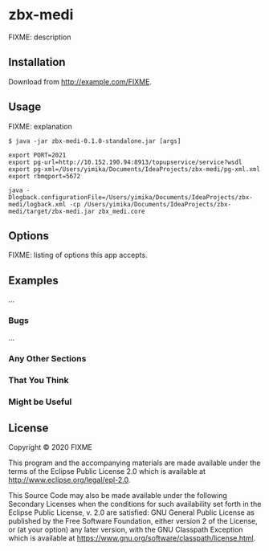 # zbx-medi

FIXME: description

## Installation

Download from http://example.com/FIXME.

## Usage

FIXME: explanation

    $ java -jar zbx-medi-0.1.0-standalone.jar [args]

    export PORT=2021
    export pg-url=http://10.152.190.94:8913/topupservice/service?wsdl
    export pg-xml=/Users/yimika/Documents/IdeaProjects/zbx-medi/pg-xml.xml
    export rbmqport=5672

    java -Dlogback.configurationFile=/Users/yimika/Documents/IdeaProjects/zbx-medi/logback.xml -cp /Users/yimika/Documents/IdeaProjects/zbx-medi/target/zbx-medi.jar zbx_medi.core

## Options

FIXME: listing of options this app accepts.

## Examples

...

### Bugs

...

### Any Other Sections
### That You Think
### Might be Useful

## License

Copyright © 2020 FIXME

This program and the accompanying materials are made available under the
terms of the Eclipse Public License 2.0 which is available at
http://www.eclipse.org/legal/epl-2.0.

This Source Code may also be made available under the following Secondary
Licenses when the conditions for such availability set forth in the Eclipse
Public License, v. 2.0 are satisfied: GNU General Public License as published by
the Free Software Foundation, either version 2 of the License, or (at your
option) any later version, with the GNU Classpath Exception which is available
at https://www.gnu.org/software/classpath/license.html.
